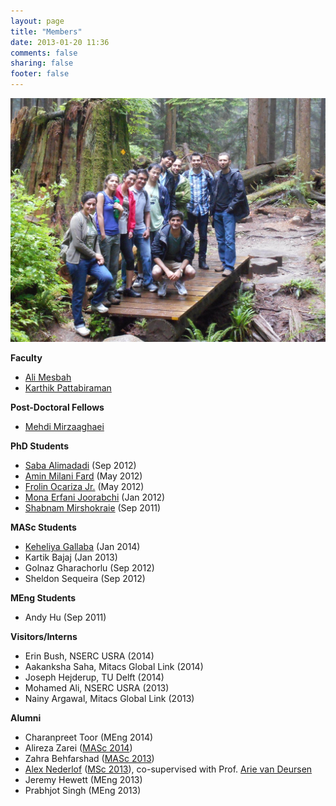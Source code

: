 ```yaml
---
layout: page
title: "Members"
date: 2013-01-20 11:36
comments: false
sharing: false
footer: false
---
```


<img src="/members/group-photo-2014.jpg" border="0" title="SALT Lab Group Photo, 2014" alt="SALT Lab Group Photo, 2014"/>

<strong>Faculty</strong>


<ul>
	<li><a href="http://www.ece.ubc.ca/~amesbah/">Ali Mesbah</a></li>
	<li><a href="http://blogs.ubc.ca/karthik/">Karthik Pattabiraman</a></li>
</ul>


<strong>Post-Doctoral Fellows</strong>

<ul>
	<li><a href="
	http://www.ece.ubc.ca/~mehdi/">Mehdi Mirzaaghaei</a></li>
</ul>


<strong>PhD Students</strong>

<ul>
	<li><a href="http://www.ece.ubc.ca/~saba/">Saba Alimadadi</a> (Sep 2012)</li>
	<li><a href="http://www.ece.ubc.ca/~aminmf/">Amin Milani Fard</a> (May 2012)</li>
	<li><a href="http://ece.ubc.ca/~frolino/">Frolin Ocariza Jr.</a> (May 2012)</li>
	<li><a href="http://www.ece.ubc.ca/~merfani/">Mona Erfani Joorabchi</a> (Jan 2012)</li>
	<li><a href="http://www.ece.ubc.ca/~shabnamm/">Shabnam Mirshokraie</a> (Sep 2011)</li>		
</ul>

<strong>MASc Students</strong></p>
<ul>
	<li><a href="http://ece.ubc.ca/~kgallaba/">Keheliya Gallaba</a> (Jan 2014)</li>
	<li>Kartik Bajaj (Jan 2013)</li>
	<li>Golnaz Gharachorlu (Sep 2012)</li>
    <li>Sheldon Sequeira (Sep 2012)</li> 
</ul>

<strong>MEng Students</strong>
<ul>
	<li>Andy Hu (Sep 2011)</li>
</ul>

<strong>Visitors/Interns</strong>
<ul>
	<li>Erin Bush, NSERC USRA (2014)</li>
	<li>Aakanksha Saha, Mitacs Global Link (2014)</li>
	<li>Joseph Hejderup, TU Delft (2014)</li>
	<li>Mohamed Ali, NSERC USRA (2013)</li>
	<li>Nainy Argawal, Mitacs Global Link (2013)</li>
</ul>

<strong>Alumni</strong>
<ul>
	<li>Charanpreet Toor (MEng 2014)</li>
	<li>Alireza Zarei (<a href="https://circle.ubc.ca/bitstream/handle/2429/46072/ubc_2014_spring_zarei_alireza.pdf?sequence=1">MASc 2014</a>)</li>
	<li>Zahra Behfarshad (<a href="http://circle.ubc.ca/bitstream/handle/2429/46671/ubc_2014_september_behfarshad_zahra.pdf?sequence=4">MASc 2013</a>)</li>
	<li><a href="http://alex.nederlof.com">Alex Nederlof</a> (<a href="http://salt.ece.ubc.ca/publications/docs/icse14-seip.pdf">MSc 2013</a>), co-supervised with Prof. <a href="http://www.st.ewi.tudelft.nl/~arie/">Arie van Deursen</a></li>
	<li>Jeremy Hewett (MEng 2013)</li>
	<li>Prabhjot Singh (MEng 2013)</li> 
</ul>

<p>

